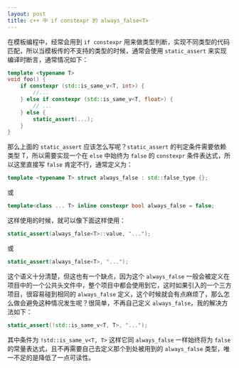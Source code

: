 ```yaml
---
layout: post
title: c++ 中 if constexpr 的 always_false<T>
---
```


在模板编程中，经常会用到 `if constexpr` 用来做类型判断，实现不同类型的代码匹配，所以当模板传的不支持的类型的时候，通常会使用 `static_assert` 来实现编译时断言，通常情况如下：
```c++
template <typename T>
void foo() {
    if constexpr (std::is_same_v<T, int>) {
        //...
    } else if constexpr (std::is_same_v<T, float>) {
        // ...
    } else {
        static_assert(...);
    }
}
```
那么上面的 `static_assert` 应该怎么写呢？`static_assert` 的判定条件需要依赖类型 T，所以需要实现一个在 `else` 中始终为 `false` 的 `constexpr` 条件表达式，所以这里直接写 `false` 肯定不行，通常定义为：
```c++
template <typename T> struct always_false : std::false_type {};
```
或
```c++
template<class ... T> inline constexpr bool always_false = false;
```
这样使用的时候，就可以像下面这样使用：
```c++
static_assert(always_false<T>::value, "...");
```
或
```c++
static_assert(always_false<T>, "...");
```
这个语义十分清楚，但这也有一个缺点，因为这个 `always_false` 一般会被定义在项目中的一个公共头文件中，整个项目中都会使用到它，这时如果引入的一个三方项目，很容易碰到相同的 `always_false` 定义，这个时候就会有点麻烦了，那么怎么做会避免这种情况发生呢？很简单，不再自己定义 `always_false`，我的解决方法如下：
```c++
static_assert(!std::is_same_v<T, T>, "...");
```
其中条件为 `!std::is_same_v<T, T>` 这样它同 `always_false` 一样始终将为 `false` 的常量表达式，且不再需要自己去定义那个到处被用到的 `always_false` 类型，唯一不足的是降低了一点可读性。
